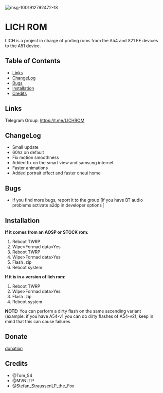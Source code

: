![msg-1001912792472-18](https://github.com/TOMMYGUISEPE/LICH-ROM/assets/160074680/ba68ed61-ee8f-4fd5-af5c-0054f72d9ea9)

# LICH ROM
LICH is a project in charge of porting roms from the A54 and S21 FE devices to the A51 device. 

## Table of Contents
- [Links](#links)
- [ChangeLog](#changelog)
- [Bugs](#bugs)
- [Installation](#installation)
- [Credits](#credits)

## Links
Telegram Group: https://t.me/LICHROM

## ChangeLog
- Small update
- 60hz on default
- Fix motion smoothness
- Added fix on the smart view and samsung internet
- Faster animations
- Added portrait effect and faster oneui home

## Bugs
- If you find more bugs, report it to the group [if you have BT audio problems activate a2dp in developer options ]

## Installation
**If it comes from an AOSP or STOCK rom:**
1. Reboot TWRP
2. Wipe>Formad data>Yes
3. Reboot TWRP
4. Wipe>Formad data>Yes
5. Flash .zip
6. Reboot system

**If it is in a version of lich rom:**
1. Reboot TWRP
2. Wipe>Formad data>Yes
3. Flash .zip
4. Reboot system

**NOTE:** You can perform a dirty flash on the same ascending variant (example: if you have A54-v1 you can do dirty flashes of A54-v2), keep in mind that this can cause failures. 
## Donate
[donation](https://youtu.be/hPr-Yc92qaY)
## Credits
- @Tom_54
- @MVNLTP 
- @Stefan_StraussenLP_the_Fox
